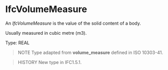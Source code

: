 # IfcVolumeMeasure

An _IfcVolumeMeasure_ is the value of the solid content of a body.
<!-- end of short definition -->

Usually measured in cubic metre (m3).

Type: REAL

> NOTE Type adapted from **volume_measure** defined in ISO 10303-41.

> HISTORY New type in IFC1.5.1.
